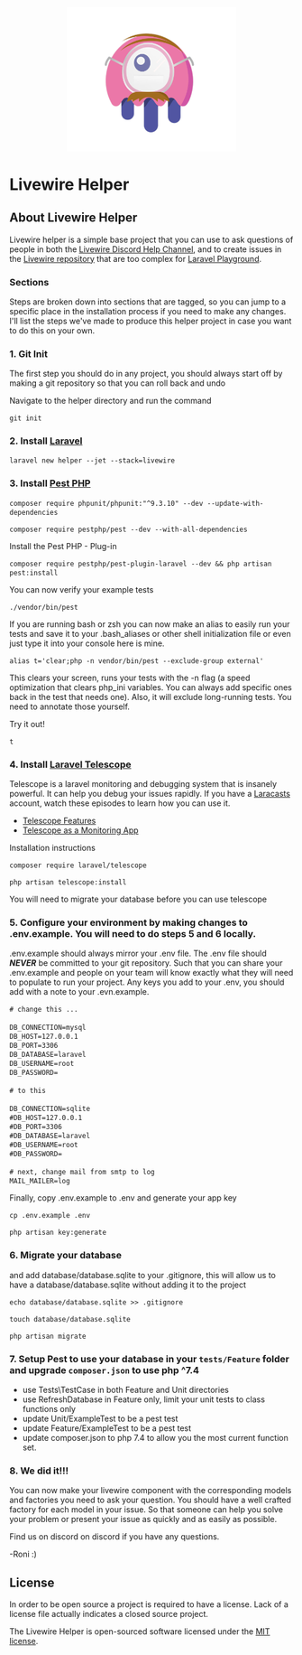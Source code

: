 <p align="center"><img src="https://github.com/roni-estein/helper/blob/master/public/nerdy-livewire.png?raw=true" width="300"></p>

# Livewire Helper
## About Livewire Helper

Livewire helper is a simple base project that you can use to ask questions of people in both the [Livewire Discord Help Channel](https://discord.gg/AWZt3P), and to create issues in the [Livewire repository](https://github.com/livewire/livewire) that are too complex for [Laravel Playground](https://laravelplayground.com/#/).

### Sections

Steps are broken down into sections that are tagged, so you can jump to a specific place in the installation process if you need to make any changes. I'll list the steps we've made to produce this helper project in case you want to do this on your own.


### 1. Git Init

The first step you should do in any project, you should always start off by making a git repository so that you can roll back and undo

Navigate to the helper directory and run the command

```
git init
```


### 2. Install [Laravel](https://laravel.com/)

```
laravel new helper --jet --stack=livewire
```


### 3. Install [Pest PHP](https://pestphp.com/docs/installation)

```
composer require phpunit/phpunit:"^9.3.10" --dev --update-with-dependencies
```

```
composer require pestphp/pest --dev --with-all-dependencies
```

Install the Pest PHP - Plug-in

```
composer require pestphp/pest-plugin-laravel --dev && php artisan pest:install
```

You can now verify your example tests

```
./vendor/bin/pest
```

If you are running bash or zsh you can now make an alias to easily run your tests and save it to your .bash_aliases or other shell initialization file or even just type it into your console here is mine.

```
alias t='clear;php -n vendor/bin/pest --exclude-group external'
```

This clears your screen, runs your tests with the -n flag (a speed optimization that clears php_ini variables. You can always add specific ones back in the test that needs one). Also, it will exclude long-running tests. You need to annotate those yourself.

Try it out!

```
t
```


### 4. Install [Laravel Telescope](https://laravel.com/docs/8.x/telescope#introduction)

Telescope is a laravel monitoring and debugging system that is insanely powerful. It can help you debug your issues rapidly. If you have a [Laracasts](https://laracasts.com/) account, watch these episodes to learn how you can use it.
 - [Telescope Features](https://laracasts.com/series/learn-telescope/episodes/1)
 - [Telescope as a Monitoring App](https://laracasts.com/series/learn-telescope/episodes/2)

Installation instructions

```
composer require laravel/telescope
```

```
php artisan telescope:install
```

You will need to migrate your database before you can use telescope 


### 5. Configure your environment by making changes to .env.example. You will need to do steps 5 and 6 locally.

.env.example should always mirror your .env file. The .env file should ***NEVER*** be committed to your git repository. Such that you can share your .env.example and people on your team will know exactly what they will need to populate to run your project. Any keys you add to your .env, you should add with a note to your .evn.example.

```
# change this ...

DB_CONNECTION=mysql
DB_HOST=127.0.0.1
DB_PORT=3306
DB_DATABASE=laravel
DB_USERNAME=root
DB_PASSWORD=

# to this

DB_CONNECTION=sqlite
#DB_HOST=127.0.0.1
#DB_PORT=3306
#DB_DATABASE=laravel
#DB_USERNAME=root
#DB_PASSWORD=

# next, change mail from smtp to log
MAIL_MAILER=log
```

Finally, copy .env.example to .env and generate your app key

```
cp .env.example .env
```

```
php artisan key:generate
```


### 6. Migrate your database

and add database/database.sqlite to your .gitignore, this will allow us to have a database/database.sqlite without adding it to the project

```
echo database/database.sqlite >> .gitignore
```

```
touch database/database.sqlite
```

```
php artisan migrate
```

### 7. Setup Pest to use your database in your `tests/Feature` folder and upgrade `composer.json` to use php ^7.4

 - use Tests\TestCase in both Feature and Unit directories
 - use RefreshDatabase in Feature only, limit your unit tests to class functions only
 - update Unit/ExampleTest to be a pest test
 - update Feature/ExampleTest to be a pest test
 - update composer.json to php 7.4 to allow you the most current function set.


### 8. We did it!!!

You can now make your livewire component with the corresponding models and factories you need to ask your question. You should have a well crafted factory for each model in your issue. So that someone can help you solve your problem or present your issue as quickly and as easily as possible.


Find us on discord on discord if you have any questions.

-Roni :)


## License

In order to be open source a project is required to have a license. Lack of a license file actually indicates a closed source project.

The Livewire Helper is open-sourced software licensed under the [MIT license](https://opensource.org/licenses/MIT).
